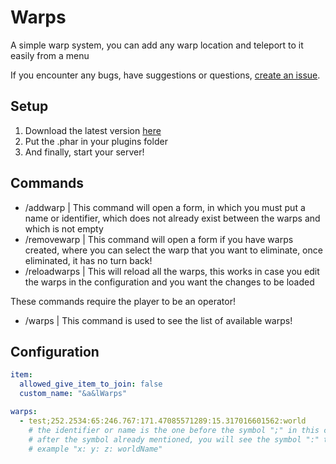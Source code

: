 # Warps

A simple warp system, you can add any warp location and teleport to it easily from a menu

If you encounter any bugs, have suggestions or questions, [create an issue](https://github.com/Josscoder/Warps/issues/new).

## Setup

1) Download the latest version [here](https://poggit.pmmp.io/ci/Josscoder/Warps#)
2) Put the .phar in your plugins folder
3) And finally, start your server!

## Commands

- /addwarp | This command will open a form, in which you must put a name or identifier, which does not already exist between the warps and which is not empty
- /removewarp | This command will open a form if you have warps created, where you can select the warp that you want to eliminate, once eliminated, it has no turn back!
- /reloadwarps | This will reload all the warps, this works in case you edit the warps in the configuration and you want the changes to be loaded

These commands require the player to be an operator!

- /warps | This command is used to see the list of available warps!


## Configuration

```yml
item:
  allowed_give_item_to_join: false
  custom_name: "&a&lWarps"

warps:
  - test;252.2534:65:246.767:171.47085571289:15.317016601562:world 
    # the identifier or name is the one before the symbol ";" in this case it is "test",
    # after the symbol already mentioned, you will see the symbol ":" that separates the location where the warp is,
    # example "x: y: z: worldName"
```
